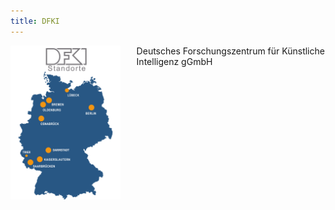 ```yaml
---
title: DFKI
---
```


<div style="float: left; width:35%; top:10px;">
  <img src="/img/dfki-germany2.png" />
</div>

<div style="float: right; width:60%;">
  Deutsches Forschungszentrum für Künstliche Intelligenz gGmbH <br><br>
  <v-card class="mx-auto" :theme="theme">
    <v-list density="compact">
        <v-list-item :active=true title="Europas größte Forschungseinrichtung für KI"/>
        <v-list-item prepend-icon="mdi-account-group" title="800 hochqualifizierte Forscher und Mitarbeiter"/>
        <v-list-item prepend-icon="mdi-account-group-outline" title="560 studentische Mitarbeiter"/>
        <v-list-item prepend-icon="mdi-earth" title="aus 65 Nationen"/>
        <v-list-item prepend-icon="mdi-vector-intersection" title="25 Forschungsbereiche / 9 Kompetenzzentren"/>
        <v-list-item prepend-icon="mdi-file-document-outline" title="über 400 laufende Forschungsprojekte"/>
        <v-list-item :active=true title="Außenstelle Trier (seit 2020)"/>
        <v-list-item prepend-icon="mdi-brain" title="Erfahrungsbasierte Lernende Systeme (Prof. Bergmann)"/>
        <v-list-item prepend-icon="mdi-head-cog-outline" title="Kognitive Sozialsimulation (Prof. Timm)"/>
    </v-list>
</v-card>
</div>

<script setup>
import { ref } from "vue";
const theme = ref("dark");
const options = {
  attributes: true
}
function callback(mutationList, observer) {
  mutationList.forEach(function(mutation) {
    if (mutation.type === 'attributes' && mutation.attributeName === 'class') {
      const mode = document.getElementsByTagName("html")[0].classList[0];
      theme.value = mode;
    }
  })
}
const observer = new MutationObserver(callback)
observer.observe(document.getElementsByTagName("html")[0], options)
theme.value = document.getElementsByTagName("html")[0].classList[0] || "dark"
</script>

